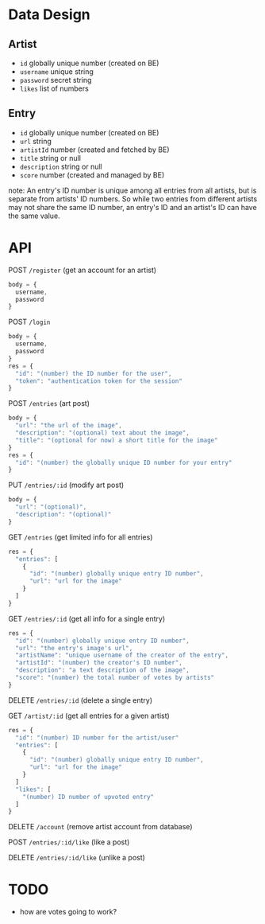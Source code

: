 # Data Design

## Artist

- `id` globally unique number (created on BE)
- `username` unique string
- `password` secret string
- `likes` list of numbers

## Entry

- `id` globally unique number (created on BE)
- `url` string
- `artistId` number (created and fetched by BE)
- `title` string or null
- `description` string or null
- `score` number (created and managed by BE)

note: An entry's ID number is unique among all entries from all artists, but is separate from artists' ID numbers. So while two entries from different artists may not share the same ID number, an entry's ID and an artist's ID can have the same value.

# API

POST `/register` (get an account for an artist)
```js
body = {
  username,
  password
}
```

POST `/login`
```js
body = {
  username,
  password
}
res = {
  "id": "(number) the ID number for the user",
  "token": "authentication token for the session"
}
```

POST `/entries` (art post)
```js
body = {
  "url": "the url of the image",
  "description": "(optional) text about the image",
  "title": "(optional for now) a short title for the image"
}
res = {
  "id": "(number) the globally unique ID number for your entry"
}
```

PUT `/entries/:id` (modify art post)
```js
body = {
  "url": "(optional)",
  "description": "(optional)"
}
```

GET `/entries` (get limited info for all entries)
```js
res = {
  "entries": [
    {
      "id": "(number) globally unique entry ID number",
      "url": "url for the image"
    }
  ]
}
```

GET `/entries/:id` (get all info for a single entry)
```js
res = {
  "id": "(number) globally unique entry ID number",
  "url": "the entry's image's url",
  "artistName": "unique username of the creator of the entry",
  "artistId": "(number) the creator's ID number",
  "description": "a text description of the image",
  "score": "(number) the total number of votes by artists"
}
```

DELETE `/entries/:id` (delete a single entry)

GET `/artist/:id` (get all entries for a given artist)
```js
res = {
  "id": "(number) ID number for the artist/user"
  "entries": [
    {
      "id": "(number) globally unique entry ID number",
      "url": "url for the image"
    }
  ]
  "likes": [
    "(number) ID number of upvoted entry"
  ]
}
```

DELETE `/account` (remove artist account from database)

POST `/entries/:id/like` (like a post)

DELETE `/entries/:id/like` (unlike a post)

# TODO

- how are votes going to work?

